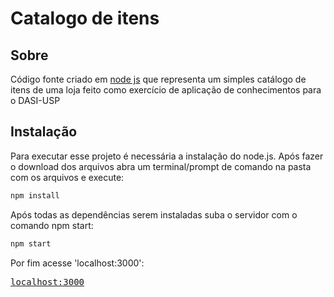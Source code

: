 # Catalogo de itens

## Sobre
Código fonte criado em <a href="https://nodejs.org/en/download/package-manager/">node js</a> que representa um simples catálogo de itens de uma loja feito como exercício de aplicação 
de conhecimentos para o DASI-USP
## Instalação
Para executar esse projeto é necessária a instalação do node.js.
Após fazer o download dos arquivos abra um terminal/prompt de comando na pasta com os arquivos e execute:<br>
~~~javascript
npm install
~~~

Após todas as dependências serem instaladas suba o servidor com o comando npm start:<br>

~~~javascript 
npm start
~~~

Por fim acesse 'localhost:3000':<br>
<pre><a href="http://localhost:3000">localhost:3000</a></pre>

